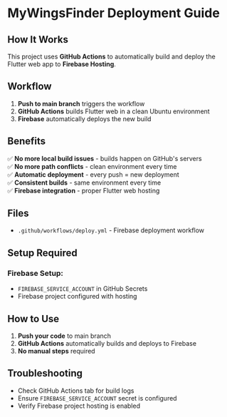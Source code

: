 # MyWingsFinder Deployment Guide

## How It Works

This project uses **GitHub Actions** to automatically build and deploy the Flutter web app to **Firebase Hosting**.

## Workflow

1. **Push to main branch** triggers the workflow
2. **GitHub Actions** builds Flutter web in a clean Ubuntu environment
3. **Firebase** automatically deploys the new build

## Benefits

✅ **No more local build issues** - builds happen on GitHub's servers  
✅ **No more path conflicts** - clean environment every time  
✅ **Automatic deployment** - every push = new deployment  
✅ **Consistent builds** - same environment every time  
✅ **Firebase integration** - proper Flutter web hosting  

## Files

- `.github/workflows/deploy.yml` - Firebase deployment workflow

## Setup Required

### Firebase Setup:
- `FIREBASE_SERVICE_ACCOUNT` in GitHub Secrets
- Firebase project configured with hosting

## How to Use

1. **Push your code** to main branch
2. **GitHub Actions** automatically builds and deploys to Firebase
3. **No manual steps** required

## Troubleshooting

- Check GitHub Actions tab for build logs
- Ensure `FIREBASE_SERVICE_ACCOUNT` secret is configured
- Verify Firebase project hosting is enabled
